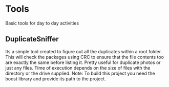 # Tools
Basic tools for day to day activities

## DuplicateSniffer
Its a simple tool created to figure out all the duplicates within a root folder. This will check the packages using CRC to ensure that the file contents too are exactly the same before listing it.
Pretty useful for duplicate photos or just any files.
Time of execution depends on the size of files with the directory or the drive supplied.
Note: To build this project you need the boost library and provide its path to the project.
